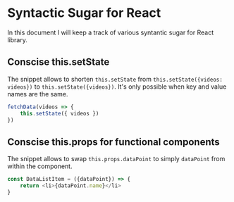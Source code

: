 # Syntactic Sugar for React

In this document I will keep a track of various syntantic sugar for React library.

## Conscise this.setState

The snippet allows to shorten `this.setState` from `this.setState({videos: videos})` to `this.setState({videos})`. It's only possible when key and value names are the same.

```javascript
fetchData(videos => {
	this.setState({ videos })
})
```

## Conscise this.props for functional components

The snippet allows to swap `this.props.dataPoint` to simply `dataPoint` from within the component.

```javascript
const DataListItem = ({dataPoint}) => {
	return <li>{dataPoint.name}</li>
}
```
